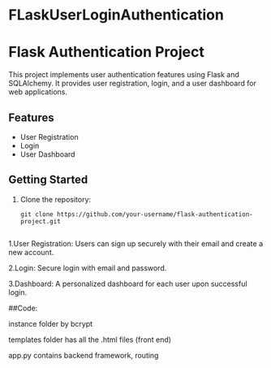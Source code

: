 # FLaskUserLoginAuthentication
# Flask Authentication Project

This project implements user authentication features using Flask and SQLAlchemy. It provides user registration, login, and a user dashboard for web applications.

## Features

- User Registration
- Login
- User Dashboard

## Getting Started

1. Clone the repository:

   ```shell
   git clone https://github.com/your-username/flask-authentication-project.git


1.User Registration: Users can sign up securely with their email and create a new account.

2.Login: Secure login with email and password.

3.Dashboard: A personalized dashboard for each user upon successful login.

##Code:

instance folder by bcrypt

templates folder has all the .html files (front end)

app.py contains backend framework, routing
